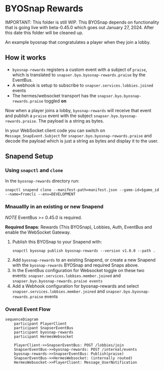 # BYOSnap Rewards
IMPORTANT: This folder is still WIP. This BYOSnap depends on functionality that is going live with
beta-0.45.0 which goes out January 27, 2024. After this date this folder will be cleaned up.

An example byosnap that congratulates a player when they join a lobby.

## How it works

- `byosnap-rewards` registers a custom event with a subject of `praise`, which is translated to `snapser.byo.byosnap-rewards.praise` by the EventBus.
- A webhook is setup to subscribe to `snapser.services.lobbies.joined` events
- The hermes/websocket transport has the `snapser.byo.byosnap-rewards.praise` toggled **on**

Now when a player joins a lobby, `byosnap-rewards` will receive that event and publish a `praise` event with
the subject `snapser.byo.byosnap-rewards.praise`. The payload is a string as bytes.

In your WebSocket client code you can switch on `Message_SnapEvent.Subject` for `snapser.byo.byosnap-rewards.praise` and decode the payload which is just a string as bytes and display it to the user.

## Snapend Setup

### Using `snapctl` and `clone`

In the `byosnap-rewards` directory run:

```shell
snapctl snapend clone --manifest-path=manifest.json --game-id=$game_id --name=fromcli --env=DEVELOPMENT
```

### Mnauallly in an existing or new Snapend

*NOTE* EventBus >= 0.45.0 is required.

**Required Snaps**: Rewards (This BYOSnap), Lobbies, Auth, EventBus and enable the WebSocket Gateway.

1. Publish this BYOSnap to your Snapend with:
    ```shell
    snapctl byosnap publish byosnap-rewards --version v1.0.0 --path .
    ```
1. Add `byosnap-rewards` to an existing Snapend, or create a new Snapend with the `byosnap-rewards` BYOSnap and required Snaps above.
2. In the EventBus configuration for Websocket toggle on these two events: `snapser.services.lobbies.member.joined` and `snapser.byo.byosnap-rewards.praise events`
3. Add a Webhook configuration for byosnap-rewards and select `snapser.services.lobbies.member.joined` and `snapser.byo.byosnap-rewards.praise` events

### Overall Event Flow

```mermaid
sequenceDiagram
    participant PlayerClient
    participant SnapserEventBus
    participant byosnap-rewards
    participant HermesWebsocket

    PlayerClient->>SnapserEventBus: POST /lobbies/join
    SnapserEventBus->>byosnap-rewards: POST /internal/events
    byosnap-rewards->>SnapserEventBus: Publish(praise)
    SnapserEventBus->>HermesWebsocket: (internally routed)
    HermesWebsocket->>PlayerClient: Message_UserNotification
```
